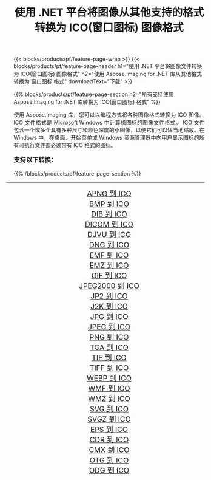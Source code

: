 ﻿---
title: 使用 .NET 平台将图像从其他支持的格式转换为 ICO(窗口图标) 图像格式 
weight: 3920
url: /zh-hans/net/conversion/to/ico/ 
lang: zh-hans
langdirlevel: 2
locales: zh-hans,ja,it,ru,de,es,fr,nl,id,lt,pl,pt,vi,tr,ko,zh-hant,ar,hi,th,sv,cs,uk,he
description: 使用 Aspose.Imaging for .NET 库可以轻松地将其他支持的图像格式转换为 ICO(窗口图标)
---

{{< blocks/products/pf/feature-page-wrap >}}
{{< blocks/products/pf/feature-page-header h1="使用 .NET 平台将图像文件转换为 ICO(窗口图标) 图像格式" h2="使用 Aspose.Imaging for .NET 库从其他格式转换为 窗口图标 格式" downloadText="下载" >}}


{{% blocks/products/pf/feature-page-section  h2="所有支持使用 Aspose.Imaging for .NET 库转换为 ICO(窗口图标) 格式" %}}
<p align=justify>使用 Aspose.Imaging 库，您可以以编程方式将各种图像格式转换为 ICO 图像。 ICO 文件格式是 Microsoft Windows 中计算机图标的图像文件格式。 ICO 文件包含一个或多个具有多种尺寸和颜色深度的小图像，以便它们可以适当地缩放。在 Windows 中，在桌面、开始菜单或 Windows 资源管理器中向用户显示图标的所有可执行文件都必须带有 ICO 格式的图标。</p>
<h3 style="margin-top:16px;">
支持以下转换：
</h3>
{{% /blocks/products/pf/feature-page-section %}}
<div class="container-fluid productfamilypage bg-gray">
    <div class="convertypes bg-gray agp-content section">
        <div class="container">
		<hr style="margin-left:-20px;"/>
		<div class="row other-converters" style="gap: 10px;font-size: 19px;text-align:center;">
		    <div class='col-md-3 other-converter remove-lp remove-rp'><a href="/imaging/zh-hans/net/conversion/apng-to-ico/" style="padding:15px;">APNG 到 ICO</a></div>
<div class='col-md-3 other-converter remove-lp remove-rp'><a href="/imaging/zh-hans/net/conversion/bmp-to-ico/" style="padding:15px;">BMP 到 ICO</a></div>
<div class='col-md-3 other-converter remove-lp remove-rp'><a href="/imaging/zh-hans/net/conversion/dib-to-ico/" style="padding:15px;">DIB 到 ICO</a></div>
<div class='col-md-3 other-converter remove-lp remove-rp'><a href="/imaging/zh-hans/net/conversion/dicom-to-ico/" style="padding:15px;">DICOM 到 ICO</a></div>
<div class='col-md-3 other-converter remove-lp remove-rp'><a href="/imaging/zh-hans/net/conversion/djvu-to-ico/" style="padding:15px;">DJVU 到 ICO</a></div>
<div class='col-md-3 other-converter remove-lp remove-rp'><a href="/imaging/zh-hans/net/conversion/dng-to-ico/" style="padding:15px;">DNG 到 ICO</a></div>
<div class='col-md-3 other-converter remove-lp remove-rp'><a href="/imaging/zh-hans/net/conversion/emf-to-ico/" style="padding:15px;">EMF 到 ICO</a></div>
<div class='col-md-3 other-converter remove-lp remove-rp'><a href="/imaging/zh-hans/net/conversion/emz-to-ico/" style="padding:15px;">EMZ 到 ICO</a></div>
<div class='col-md-3 other-converter remove-lp remove-rp'><a href="/imaging/zh-hans/net/conversion/gif-to-ico/" style="padding:15px;">GIF 到 ICO</a></div>
<div class='col-md-3 other-converter remove-lp remove-rp'><a href="/imaging/zh-hans/net/conversion/jpeg2000-to-ico/" style="padding:15px;">JPEG2000 到 ICO</a></div>
<div class='col-md-3 other-converter remove-lp remove-rp'><a href="/imaging/zh-hans/net/conversion/jp2-to-ico/" style="padding:15px;">JP2 到 ICO</a></div>
<div class='col-md-3 other-converter remove-lp remove-rp'><a href="/imaging/zh-hans/net/conversion/j2k-to-ico/" style="padding:15px;">J2K 到 ICO</a></div>
<div class='col-md-3 other-converter remove-lp remove-rp'><a href="/imaging/zh-hans/net/conversion/jpg-to-ico/" style="padding:15px;">JPG 到 ICO</a></div>
<div class='col-md-3 other-converter remove-lp remove-rp'><a href="/imaging/zh-hans/net/conversion/jpeg-to-ico/" style="padding:15px;">JPEG 到 ICO</a></div>
<div class='col-md-3 other-converter remove-lp remove-rp'><a href="/imaging/zh-hans/net/conversion/png-to-ico/" style="padding:15px;">PNG 到 ICO</a></div>
<div class='col-md-3 other-converter remove-lp remove-rp'><a href="/imaging/zh-hans/net/conversion/tga-to-ico/" style="padding:15px;">TGA 到 ICO</a></div>
<div class='col-md-3 other-converter remove-lp remove-rp'><a href="/imaging/zh-hans/net/conversion/tif-to-ico/" style="padding:15px;">TIF 到 ICO</a></div>
<div class='col-md-3 other-converter remove-lp remove-rp'><a href="/imaging/zh-hans/net/conversion/tiff-to-ico/" style="padding:15px;">TIFF 到 ICO</a></div>
<div class='col-md-3 other-converter remove-lp remove-rp'><a href="/imaging/zh-hans/net/conversion/webp-to-ico/" style="padding:15px;">WEBP 到 ICO</a></div>
<div class='col-md-3 other-converter remove-lp remove-rp'><a href="/imaging/zh-hans/net/conversion/wmf-to-ico/" style="padding:15px;">WMF 到 ICO</a></div>
<div class='col-md-3 other-converter remove-lp remove-rp'><a href="/imaging/zh-hans/net/conversion/wmz-to-ico/" style="padding:15px;">WMZ 到 ICO</a></div>
<div class='col-md-3 other-converter remove-lp remove-rp'><a href="/imaging/zh-hans/net/conversion/svg-to-ico/" style="padding:15px;">SVG 到 ICO</a></div>
<div class='col-md-3 other-converter remove-lp remove-rp'><a href="/imaging/zh-hans/net/conversion/svgz-to-ico/" style="padding:15px;">SVGZ 到 ICO</a></div>
<div class='col-md-3 other-converter remove-lp remove-rp'><a href="/imaging/zh-hans/net/conversion/eps-to-ico/" style="padding:15px;">EPS 到 ICO</a></div>
<div class='col-md-3 other-converter remove-lp remove-rp'><a href="/imaging/zh-hans/net/conversion/cdr-to-ico/" style="padding:15px;">CDR 到 ICO</a></div>
<div class='col-md-3 other-converter remove-lp remove-rp'><a href="/imaging/zh-hans/net/conversion/cmx-to-ico/" style="padding:15px;">CMX 到 ICO</a></div>
<div class='col-md-3 other-converter remove-lp remove-rp'><a href="/imaging/zh-hans/net/conversion/otg-to-ico/" style="padding:15px;">OTG 到 ICO</a></div>
<div class='col-md-3 other-converter remove-lp remove-rp'><a href="/imaging/zh-hans/net/conversion/odg-to-ico/" style="padding:15px;">ODG 到 ICO</a></div>
                </div>
        </div>
    </div>
</div>
<br/>

